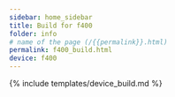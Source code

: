 ```yaml
---
sidebar: home_sidebar
title: Build for f400
folder: info
# name of the page (/{{permalink}}.html)
permalink: f400_build.html
device: f400
---
```

{% include templates/device_build.md %}
